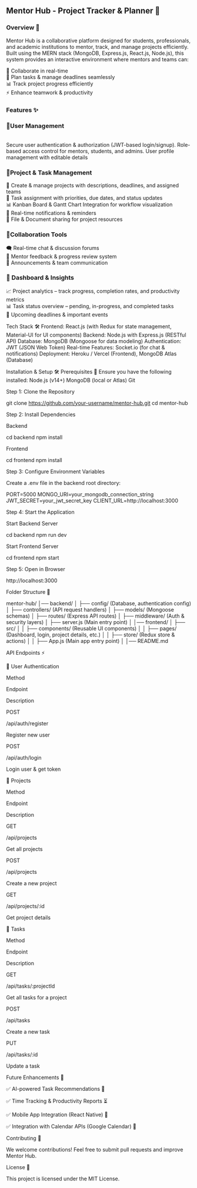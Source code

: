 <h2>Mentor Hub - Project Tracker & Planner 🚀</h2>

<h3>Overview 🎯</h3>

Mentor Hub is a collaborative platform designed for students, professionals, and academic institutions to mentor, track, and manage projects efficiently. Built using the MERN stack (MongoDB, Express.js, React.js, Node.js), this system provides an interactive environment where mentors and teams can:<br>

🤝 Collaborate in real-time<br>
📅 Plan tasks & manage deadlines seamlessly<br>
📊 Track project progress efficiently<br>
⚡ Enhance teamwork & productivity

<h3>Features ✨</h3>
<h3>🔹User Management</h3><br>
Secure user authentication & authorization (JWT-based login/signup). Role-based access control for mentors, students, and admins. User profile management with editable details

<h3>🔹Project & Task Management</h3>
📌 Create & manage projects with descriptions, deadlines, and assigned teams<br>
📝 Task assignment with priorities, due dates, and status updates<br>
📊 Kanban Board & Gantt Chart Integration for workflow visualization<br>
🔔 Real-time notifications & reminders<br>
📂 File & Document sharing for project resources

<h3>🔹Collaboration Tools</h3>
🗨️ Real-time chat & discussion forums<br>
📣 Mentor feedback & progress review system<br>
📢 Announcements & team communication

<h3>🔹 Dashboard & Insights</h3>
📈 Project analytics – track progress, completion rates, and productivity metrics<br>
📊 Task status overview – pending, in-progress, and completed tasks<br>
📆 Upcoming deadlines & important events<br>

Tech Stack 🛠️
Frontend: React.js (with Redux for state management, Material-UI for UI components)
Backend: Node.js with Express.js (RESTful API)
Database: MongoDB (Mongoose for data modeling)
Authentication: JWT (JSON Web Token)
Real-time Features: Socket.io (for chat & notifications)
Deployment: Heroku / Vercel (Frontend), MongoDB Atlas (Database)

Installation & Setup 🛠️
Prerequisites 📌
Ensure you have the following installed:
Node.js (v14+)
MongoDB (local or Atlas)
Git

Step 1: Clone the Repository

git clone https://github.com/your-username/mentor-hub.git
cd mentor-hub

Step 2: Install Dependencies

Backend

cd backend
npm install

Frontend

cd frontend
npm install

Step 3: Configure Environment Variables

Create a .env file in the backend root directory:

PORT=5000
MONGO_URI=your_mongodb_connection_string
JWT_SECRET=your_jwt_secret_key
CLIENT_URL=http://localhost:3000

Step 4: Start the Application

Start Backend Server

cd backend
npm run dev

Start Frontend Server

cd frontend
npm start

Step 5: Open in Browser

http://localhost:3000

Folder Structure 📂

mentor-hub/
│── backend/
│   ├── config/ (Database, authentication config)
│   ├── controllers/ (API request handlers)
│   ├── models/ (Mongoose schemas)
│   ├── routes/ (Express API routes)
│   ├── middleware/ (Auth & security layers)
│   ├── server.js (Main entry point)
│
│── frontend/
│   ├── src/
│   │   ├── components/ (Reusable UI components)
│   │   ├── pages/ (Dashboard, login, project details, etc.)
│   │   ├── store/ (Redux store & actions)
│   │   ├── App.js (Main app entry point)
│
│── README.md

API Endpoints ⚡

🔹 User Authentication

Method

Endpoint

Description

POST

/api/auth/register

Register new user

POST

/api/auth/login

Login user & get token

🔹 Projects

Method

Endpoint

Description

GET

/api/projects

Get all projects

POST

/api/projects

Create a new project

GET

/api/projects/:id

Get project details

🔹 Tasks

Method

Endpoint

Description

GET

/api/tasks/:projectId

Get all tasks for a project

POST

/api/tasks

Create a new task

PUT

/api/tasks/:id

Update a task

Future Enhancements 🚀

✅ AI-powered Task Recommendations 🧠

✅ Time Tracking & Productivity Reports ⏳

✅ Mobile App Integration (React Native) 📱

✅ Integration with Calendar APIs (Google Calendar) 📅

Contributing 🤝

We welcome contributions! Feel free to submit pull requests and improve Mentor Hub.

License 📜

This project is licensed under the MIT License.

